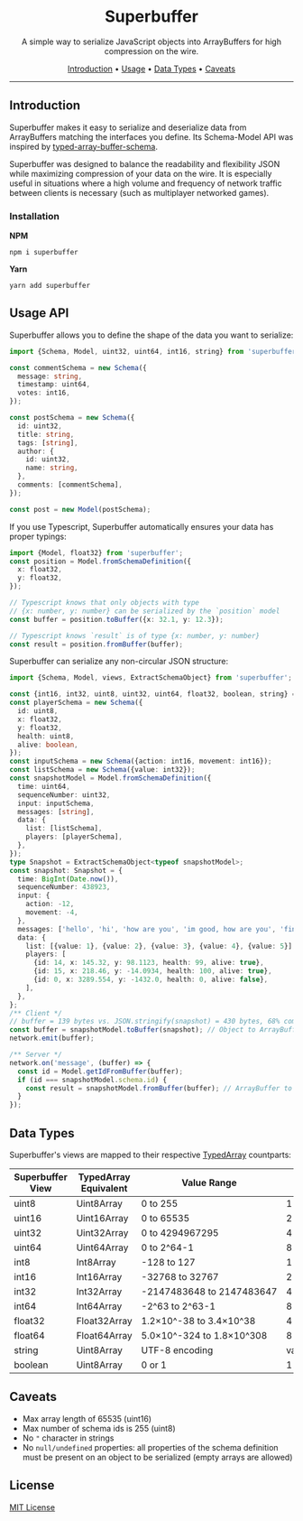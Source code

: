 <div align="center">

# Superbuffer

A simple way to serialize JavaScript objects into ArrayBuffers for high compression on the wire.

[Introduction][intro-url] • [Usage][usage-url] • [Data Types][data-types-url] • [Caveats][caveats-url]

</div>

---

## Introduction

Superbuffer makes it easy to serialize and deserialize data from ArrayBuffers matching the interfaces you define. Its Schema-Model API was inspired by [typed-array-buffer-schema][tabs-url].

Superbuffer was designed to balance the readability and flexibility JSON while maximizing compression of your data on the wire. It is especially useful in situations where a high volume and frequency of network traffic between clients is necessary (such as multiplayer networked games).

### Installation

**NPM**

```
npm i superbuffer
```

**Yarn**

```
yarn add superbuffer
```

## Usage API

Superbuffer allows you to define the shape of the data you want to serialize:

```typescript
import {Schema, Model, uint32, uint64, int16, string} from 'superbuffer';

const commentSchema = new Schema({
  message: string,
  timestamp: uint64,
  votes: int16,
});

const postSchema = new Schema({
  id: uint32,
  title: string,
  tags: [string],
  author: {
    id: uint32,
    name: string,
  },
  comments: [commentSchema],
});

const post = new Model(postSchema);
```

If you use Typescript, Superbuffer automatically ensures your data has proper typings:

```typescript
import {Model, float32} from 'superbuffer';
const position = Model.fromSchemaDefinition({
  x: float32,
  y: float32,
});

// Typescript knows that only objects with type
// {x: number, y: number} can be serialized by the `position` model
const buffer = position.toBuffer({x: 32.1, y: 12.3});

// Typescript knows `result` is of type {x: number, y: number}
const result = position.fromBuffer(buffer);
```

Superbuffer can serialize any non-circular JSON structure:

```typescript
import {Schema, Model, views, ExtractSchemaObject} from 'superbuffer';

const {int16, int32, uint8, uint32, uint64, float32, boolean, string} = views;
const playerSchema = new Schema({
  id: uint8,
  x: float32,
  y: float32,
  health: uint8,
  alive: boolean,
});
const inputSchema = new Schema({action: int16, movement: int16});
const listSchema = new Schema({value: int32});
const snapshotModel = Model.fromSchemaDefinition({
  time: uint64,
  sequenceNumber: uint32,
  input: inputSchema,
  messages: [string],
  data: {
    list: [listSchema],
    players: [playerSchema],
  },
});
type Snapshot = ExtractSchemaObject<typeof snapshotModel>;
const snapshot: Snapshot = {
  time: BigInt(Date.now()),
  sequenceNumber: 438923,
  input: {
    action: -12,
    movement: -4,
  },
  messages: ['hello', 'hi', 'how are you', 'im good, how are you', 'fine thank you'],
  data: {
    list: [{value: 1}, {value: 2}, {value: 3}, {value: 4}, {value: 5}],
    players: [
      {id: 14, x: 145.32, y: 98.1123, health: 99, alive: true},
      {id: 15, x: 218.46, y: -14.0934, health: 100, alive: true},
      {id: 0, x: 3289.554, y: -1432.0, health: 0, alive: false},
    ],
  },
};
/** Client */
// buffer = 139 bytes vs. JSON.stringify(snapshot) = 430 bytes, 68% compression
const buffer = snapshotModel.toBuffer(snapshot); // Object to ArrayBuffer
network.emit(buffer);

/** Server */
network.on('message', (buffer) => {
  const id = Model.getIdFromBuffer(buffer);
  if (id === snapshotModel.schema.id) {
    const result = snapshotModel.fromBuffer(buffer); // ArrayBuffer to object
  }
});
```

## Data Types

Superbuffer's views are mapped to their respective [TypedArray][typed-array-url] countparts:

| Superbuffer View | TypedArray Equivalent | Value Range                  | Byte Size |
| ---------------- | --------------------- | ---------------------------- | --------- |
| uint8            | Uint8Array            | 0 to 255                     | 1         |
| uint16           | Uint16Array           | 0 to 65535                   | 2         |
| uint32           | Uint32Array           | 0 to 4294967295              | 4         |
| uint64           | Uint64Array           | 0 to 2^64\-1                 | 8         |
| int8             | Int8Array             | \-128 to 127                 | 1         |
| int16            | Int16Array            | \-32768 to 32767             | 2         |
| int32            | Int32Array            | \-2147483648 to 2147483647   | 4         |
| int64            | Int64Array            | \-2^63 to 2^63\-1            | 8         |
| float32          | Float32Array          | 1\.2×10^\-38 to 3\.4×10^38   | 4         |
| float64          | Float64Array          | 5\.0×10^\-324 to 1\.8×10^308 | 8         |
| string           | Uint8Array            | UTF\-8 encoding              | variable  |
| boolean          | Uint8Array            | 0 or 1                       | 1         |

## Caveats

- Max array length of 65535 (uint16)
- Max number of schema ids is 255 (uint8)
- No `"` character in strings
- No `null/undefined` properties: all properties of the schema definition must be present on an object to be serialized (empty arrays are allowed)

## License

[MIT License][mit-url]

[intro-url]: https://github.com/DanielHZhang/superbuffer#introduction
[usage-url]: https://github.com/DanielHZhang/superbuffer#usage-api
[data-types-url]: https://github.com/DanielHZhang/superbuffer#data-types
[caveats-url]: https://github.com/DanielHZhang/superbuffer#caveats
[tabs-url]: https://github.com/geckosio/typed-array-buffer-schema
[typed-array-url]: https://developer.mozilla.org/en-US/docs/Web/JavaScript/Typed_arrays
[mit-url]: https://github.com/DanielHZhang/superbuffer/blob/main/license.md
